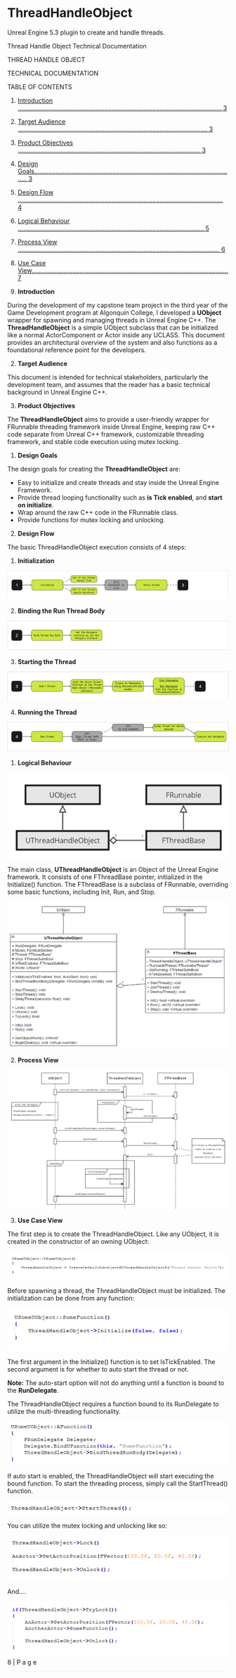 # ThreadHandleObject
Unreal Engine 5.3 plugin to create and handle threads.

Thread Handle Object Technical Documentation 

THREAD HANDLE OBJECT

TECHNICAL DOCUMENTATION

TABLE OF CONTENTS

1. [Introduction ................................................................................................................... 3 ](#_page2_x70.00_y72.00)
1. [Target Audience ........................................................................................................... 3 ](#_page2_x70.00_y216.00)
1. [Product Objectives ....................................................................................................... 3 ](#_page2_x70.00_y317.00)
1. [Design Goals.................................................................................................................. 3 ](#_page2_x70.00_y432.00)
1. [Design Flow .................................................................................................................... 4 ](#_page3_x70.00_y72.00)
1. [Logical Behaviour ......................................................................................................... 5 ](#_page4_x70.00_y72.00)
1. [Process View .................................................................................................................. 6 ](#_page5_x70.00_y72.00)
1. [Use Case View............................................................................................................... 7 ](#_page6_x70.00_y72.00)

1. **<a name="_page2_x70.00_y72.00"></a>Introduction** 

During the development of my capstone team project in the third year of the Game Development program at Algonquin College, I developed a **UObject** wrapper for spawning and managing threads in Unreal Engine C++. The **ThreadHandleObject** is a simple UObject subclass that can be initialized like a normal ActorComponent or Actor inside any UCLASS. This document provides an architectural overview of the system and also functions as a foundational reference point for the developers. 

2. **Target<a name="_page2_x70.00_y216.00"></a> Audience** 

This document is intended for technical stakeholders, particularly the development team, and assumes that the reader has a basic technical background in Unreal Engine C++. 

3. **Product<a name="_page2_x70.00_y317.00"></a> Objectives** 

The **ThreadHandleObject** aims to provide a user-friendly wrapper for FRunnable threading framework inside Unreal Engine, keeping raw C++ code separate from Unreal C++ framework, customizable threading framework, and stable code execution using mutex locking. 

1. **Design<a name="_page2_x70.00_y432.00"></a> Goals** 

The design goals for creating the **ThreadHandleObject** are: 

- Easy to initialize and create threads and stay inside the Unreal Engine Framework. 
- Provide thread looping functionality such as **is Tick enabled**, and **start on initialize**. 
- Wrap around the raw C++ code in the FRunnable class. 
- Provide functions for mutex locking and unlocking. 
2. **Design<a name="_page3_x70.00_y72.00"></a> Flow** 

The basic ThreadHandleObject execution consists of 4 steps: 

1. **Initialization** 

![](readme_images/Aspose.Words.21330127-f8ef-4695-b1b3-0306705b814f.001.png)

2. **Binding the Run Thread Body** 

![](readme_images/Aspose.Words.21330127-f8ef-4695-b1b3-0306705b814f.002.png)

3. **Starting the Thread** 

![](readme_images/Aspose.Words.21330127-f8ef-4695-b1b3-0306705b814f.003.png)

4. **Running the Thread** 

![](readme_images/Aspose.Words.21330127-f8ef-4695-b1b3-0306705b814f.004.png)

1. **Logical<a name="_page4_x70.00_y72.00"></a> Behaviour** 

![](readme_images/Aspose.Words.21330127-f8ef-4695-b1b3-0306705b814f.005.png)

The main class, **UThreadHandleObject** is an Object of the Unreal Engine framework. It consists of one FThreadBase pointer, initialized in the Initialize() function. The FThreadBase is a subclass of FRunnable, overriding some basic functions, including Init, Run, and Stop. 

![](readme_images/Aspose.Words.21330127-f8ef-4695-b1b3-0306705b814f.006.png)

2. **Process<a name="_page5_x70.00_y72.00"></a> View** 

![](readme_images/Aspose.Words.21330127-f8ef-4695-b1b3-0306705b814f.007.png)

3. **Use<a name="_page6_x70.00_y72.00"></a> Case View** 

The first step is to create the ThreadHandleObject. Like any UObject, it is created in the constructor of an owning UObject: 

![](readme_images/Aspose.Words.21330127-f8ef-4695-b1b3-0306705b814f.008.png)

Before spawning a thread, the ThreadHandleObject must be initialized. The initialization can be done from any function: 

![](readme_images/Aspose.Words.21330127-f8ef-4695-b1b3-0306705b814f.009.png)

The first argument in the Initialize() function is to set IsTickEnabled. The second argument is for whether to auto start the thread or not. 

**Note:** The auto-start option will not do anything until a function is bound to the **RunDelegate**. 

The ThreadHandleObject requires a function bound to its RunDelegate to utilize the multi-threading functionality. 

![](readme_images/Aspose.Words.21330127-f8ef-4695-b1b3-0306705b814f.010.png)

If auto start is enabled, the ThreadHandleObject will start executing the bound function. To start the threading process, simply call the StartThread() function. 

![](readme_images/Aspose.Words.21330127-f8ef-4695-b1b3-0306705b814f.011.png)

You can utilize the mutex locking and unlocking like so: 

![](readme_images/Aspose.Words.21330127-f8ef-4695-b1b3-0306705b814f.012.png)

And…. 

![](readme_images/Aspose.Words.21330127-f8ef-4695-b1b3-0306705b814f.013.png)
8 | P a g e ![](readme_images/Aspose.Words.21330127-f8ef-4695-b1b3-0306705b814f.014.png)
